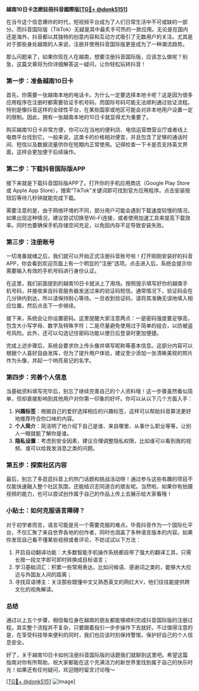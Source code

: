 **越南10日卡怎麽註冊抖音國際版[[TG💪+ @donk5151](https://t.me/s/donk5151)]**

在当今这个信息爆炸的时代，短视频平台成为了人们日常生活中不可或缺的一部分。而抖音国际版（TikTok）无疑是其中最炙手可热的一款应用。无论是在国内还是海外，抖音都以其独特的创意内容和互动方式吸引了无数用户的关注。尤其是对于那些身处越南的人来说，注册并使用抖音国际版更是成为了一种潮流趋势。

那么问题来了，如果你现在人在越南，想要注册抖音国际版，应该怎么做呢？别急，这篇文章将为你详细解答这一疑问，让你轻松玩转抖音！

### **第一步：准备越南10日卡**

首先，你需要一张越南本地的电话卡。为什么一定要选择本地卡呢？这是因为很多应用程序在注册时都需要验证手机号码，而国际号码可能无法顺利通过验证流程。特别是像抖音这样的全球性平台，在某些国家或地区可能会对非本地用户设置一定的限制。因此，拥有一张越南本地的10日卡就显得尤为重要了。

购买越南10日卡非常方便，你可以在当地的便利店、电信运营商营业厅或者线上电商平台找到它。一般来说，这类卡的价格相对便宜，并且包含了足够的通话时间、短信以及数据流量供你在短期内正常使用。记得检查一下卡是否支持英文界面，这样会更加便于后续操作。

### **第二步：下载抖音国际版APP**

接下来就是下载抖音国际版APP了。打开你的手机应用商店（Google Play Store 或 Apple App Store），搜索“TikTok”关键词即可找到官方应用程序。点击安装按钮后等待几秒钟就能完成下载。

需要注意的是，由于网络环境的不同，部分用户可能会遇到下载速度较慢的情况。如果出现这种情况，建议尝试切换至Wi-Fi连接，或者使用加速工具来提高下载效率。同时也要确保手机存储空间充足，以免因内存不足导致安装失败。

### **第三步：注册账号**

一切准备就绪之后，我们就可以开始正式注册抖音账号啦！打开刚刚安装好的抖音APP，你会看到欢迎页面上有一个明显的“注册”选项。点击进入后，系统会提示你需要输入有效的手机号码进行身份认证。

在这里，我们前面提到的越南10日卡就派上了用场。按照提示填写好你的越南手机号码，并接收来自抖音服务器发送过来的验证码短信。通常情况下，验证码会在几分钟内到达，所以请保持耐心等待。一旦收到验证码，请将其准确无误地填入相应位置，然后点击下一步继续。

接下来，系统会让你设置密码。这里提醒大家注意两点：一是密码强度要足够高，包含大小写字母、数字及特殊字符；二是尽量避免使用过于简单的组合，以防被盗号风险。此外，还可以勾选记住密码功能以便日后登录时更加便捷。

完成上述步骤后，系统会要求你上传头像并填写昵称等基本信息。这部分内容可以根据个人喜好自由发挥，但为了提升用户体验，建议至少添加一张清晰美观的照片作为头像，并起一个响亮易记的名字。

### **第四步：完善个人信息**

当基础资料填写完毕后，别忘了继续完善自己的个人资料哦！这一步骤虽然看似简单，但却直接影响到其他用户对你第一印象的好坏。你可以从以下几个方面入手：

1. **兴趣标签**：根据自己的爱好选择相应的兴趣标签，这样可以帮助抖音算法更好地推荐符合你口味的内容。
2. **个人简介**：简洁明了地介绍下自己是谁、来自哪里、从事什么职业等等，让别人一眼就能了解你是谁。
3. **隐私设置**：考虑到安全因素，建议合理调整隐私权限，比如谁可以看到我的视频、谁可以给我发消息之类的问题。

### **第五步：探索社区内容**

最后，别忘了多逛逛抖音上的热门话题和挑战活动呀！通过参与这些有趣的项目不仅能快速融入整个社区氛围，还能结识志同道合的朋友呢。当然啦，如果你有拍摄视频的能力，也可以尝试创作属于自己的作品上传上去展示给大家看哦！

### **小贴士：如何克服语言障碍？**

对于初学者而言，语言可能是另一个需要克服的难点。毕竟抖音作为一个国际化平台，不仅汇聚了来自世界各地的创作者，同时也涵盖了多种语言版本的内容。如果你发现自己看不懂某些视频或者评论，不妨试试以下方法：

1. 开启自动翻译功能：大多数智能手机操作系统都自带了强大的翻译工具，只需长按一段文字即可即时转换成目标语言；
2. 学习基础词汇：积累一些常用表达，比如问候语、感谢词之类的，能够大大拉近与外国友人间的距离；
3. 寻找双语博主：关注那些既懂中文又熟悉英文的网红大V，他们往往能提供跨文化的视角解读。

### **总结**

通过以上五个步骤，相信每位身在越南的朋友都能够顺利完成抖音国际版的注册过程。其实整个流程并不复杂，只要跟着指引一步步操作下去就好。不过值得注意的是，在享受科技带来便利的同时，我们也应该时刻保持警惕，保护好自己的个人信息安全。

好了，关于越南10日卡如何注册抖音国际版的话题我们就聊到这里吧。希望这篇指南对你有所帮助，祝大家都能在这个充满活力的新世界里找到属于自己的快乐时光！如果还有任何疑问，欢迎随时留言讨论哦～

[[TG💪+ @donk5151](https://t.me/s/donk5151) ![Image](https://i.postimg.cc/rwNCRYN7/Snipaste-2025-04-30-17-27-05.png)]